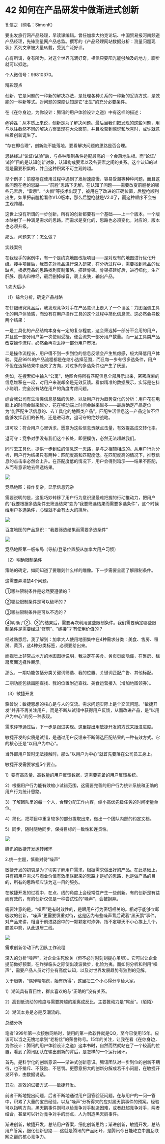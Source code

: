 # 42 如何在产品研发中做渐进式创新

孔信之（网名：SimonK）

要出发旅行网产品经理，早读课编辑。曾任加拿大约克论坛、中国贸易报河南频道产品经理，先锋测量网产品总监。撰写的《产品经理网站数据分析：测量问题现状》系列文章被大量转载，受到广泛好评。

心有所谓，身有所为。对这个世界充满好奇，相信只要阳光能够触及的地方，脚步就可以抵达。

个人微信号：99810370。

精彩观点

创新，它是问题的一种新的解决办法，是处理各种关系的一种新的妥协方式，是效能的一种新等式。对问题的深度认知是它“出生”的充分必要条件。

在《在你身边，为你设计：腾讯的用户体验设计之道》中有这样的描述：

@钟磊：从本质上来说，创新是为了解决问题。最后当我们把发现的这些问题，用与以往截然不同的解决方案呈现在大众面前，并且收获到惊讶和欣喜时，或许就意味着创新诞生了。

“存在即合理”，创新能不能落地，要看解决问题的思路是否合理。

思路经过“论证/试验”后，与各种限制条件适配最高的一个会落地生根。而“论证/试验”目的是认知创新对象，认知构成要素以及各要素之间的关系。这个认知的过程是需要积累的，并且这种积累不可主观跨越。

举个例子：前膛枪在使用过程中遇到了发射速度慢、容易受潮等种种问题，而且这些问题在老的思路——“前膛”思路下无解。在认知了问题——需要改变前膛枪的哪些元素后，“雷汞”、“火帽”等技术出现了，被用在了改进的正确位置，后膛枪顺利出生。如果把前膛枪看作V1.0版本，那么后膛枪就是V2.0了，而这种顺序不会被主观跨越。

这世上没有所谓的一步创新，所有的创新都要有一个基础——上一个版本。一个版本映射了一种满足需求的思路。而需求是变化的，思路也必须变化，对应的，版本也必须升级。

那么，问题来了：怎么做？

实践案例

在我经手的案例中，有一个是约克地图改版项目——是对现有的地图进行优化升级。接手项目后，我首先对竞品进行深入研究，在分析过程中，需要找到竞品的优缺点，根据竞品的思路找到反制策略，搭建骨架。骨架搭建好后，进行细化，生产肝脏、肌肉和神经，最后删掉噪音，裹上皮肤，输出产品。

1.先大后小

（1）综合分析，确定产品战略

在仔细研究竞品后，我发现竞争对手在产品意识上走入了一个误区：力图强调工具化的用户体验感，而没有在用户操作工具的这个过程中简化信息流。这必然会导致两个结果：

一是工具化的产品结构本身有一定的复杂程度，这会筛选掉一部分不会用的用户，并且这一部分用户第一次使用受挫，便会流失一部分用户数量。而一旦工具类产品改变操作流程，必然会再次丢掉一部分用户市场。

二是操作流程长，用户得不到一步到位的信息反馈会产生焦虑感，极大降低用户体验。竞品99%的产品流程都是在缩小选择范围，而且每一步有很多选条件，用户不但在选择结果中迷失了方向，对过多的多选条件也产生了厌恶。

例如，在搜索框中输入“公寓”，地图会将所有匹配信息全部展示出来，密密麻麻的信息堆积在一起，对用户来说却全是无效反馈。看似精准的数据展示，实际是在抖小聪明，完全没有站在用户的角度考虑问题。

综合我公司有生活类信息基础的优势，以及用户行为趋势变化的分析：用户花在电脑上的时间会越来越少，花在移动端上时间会越来越多——最后确定产品定位为“能匹配生活信息的、去工具化的地图类产品”。匹配生活信息这一产品定位不但能够发挥我们的长处，还是进可攻，退可守的绝妙战略。

进可攻：符合用户心里诉求，愿意为这些信息贡献点击量，有效提高成交转化率。

退可守：竞争对手没有我们这个长处，即便模仿，必然无法超越我们。

同时去工具化，提供一步到位的信息这一思路，是与之相辅相成的。从用户行为分析，用户行为结果只有两种：匹配度高和匹配度低。在匹配度高的情况下，推荐信息的点击率必然会上升。在匹配度低的情况下，用户会得到暗示——结果不匹配，从而有意识地去筛选结果。

![](images/image01841_jpeg)

竞品地图：操作复杂，显示信息冗杂

需要说明的是，这里巧妙转移了用户行为意识里最难把握的行动推动力，把用户的“我要根据多选条件去筛选结果”变为“我要筛选结果而需要多选条件”，这个时候给用户多选条件，心理就不会有太大的排斥。

![](images/image01842_jpeg)

百度地图的产品意识：“我要筛选结果而需要多选条件”

![](images/image01843_jpeg)

竞品地图第一版布局（导航/登录位置服从加拿大用户习惯）

（2）明确限制条件

策略的确定，如同知道了要雕刻什么样的雕像。下一步需要全面了解限制条件。

这需要弄清楚4个问题。

①哪些限制条件是必然要遵循的？

②哪些限制条件是可以破坏的？

③哪些限制条件是可以不选的？

④明确了②、③的结果后，需要再次利用这些限制条件。我们需要确定哪些限制条件是需要经过“修剪”、“嫁接”才有使用价值的？

经过熟悉后，我了解到：加拿大人使用地图集中在4种需求分类：美食、售房、租房、黄页，这4种分类标签，必须要给出来。

而视觉上非常占地方的地图图标说明，我决定在美食、黄页页面隐藏，在售房、租房页面选择性展示。

那么，一期功能包括分类关键词筛选、我的位置、关键词匹配广告、其他标配。

二期功能包括画圈查找、我的位置附近查找、美食运营接入（增加地图领券）。

（3）敏捷开发

骆曾说：敏捷思想的核心是与人的交流。需求问题实际上是个交流问题。“敏捷开发”并非不再关注用户，而是不断从试错中获得用户反馈，从而改进产品，是“以用户为中心”的另一种表现。

需求评审通过后，下一步是跟进实现。这里提出用敏捷开发的方式来跟进进度。

敏捷开发的实质是试错，是通过用户反馈来不断筛选匹配结果的一种有效方式。它的核心还是“以用户为中心”。

当外部用户暂时无法接触时，那么“以用户为中心”就首先要落在公司员工身上。

敏捷开发需要掌握5个要点。

1）要有高质量、高数量的用户反馈数据，这需要完备的用户反馈系统。

2）根据用户行为能有效缩小试错范围，这需要完善的用户行为统计系统和正确的用户行为统计思路。

3）了解团队里的每一个人，合理分配工作内容，缩小高优先级任务的时间衡量单位。

4）简化，把项目中重复较多的部分提取出来，做出一个团队内部的约定文档。

5）同步，随时随地同步，保持目标的一致性和连贯性。

![](images/image01844_jpeg)

腾讯的敏捷开发运转闭环

2.统一主题，慎重对待“噪声”

敏捷开发的初衷是为了切实了解用户需求，根据需求做出好的产品。在此基础上，只有把用户需求与商业价值有效串联起来的思路才是好的思路，也是做产品的目的，所有的思路都应该为这一目的服务。

在敏捷开发的过程中，在点、线的角度上会经常性产生一些创新。有的创新是有益而有效的，有的创新仅仅是一种尝试性的“噪声”，会被摒弃。

需要注意的是，“噪声”是有时效性的，是跟用户行为密切相关的。相对于能够立即吸收的创新，“噪声”更需要慎重对待，这是因为有些噪声背后藏着“黑天鹅”事件。对产品来讲，相当于前进路途中的一颗颗定时炸弹，指不定哪天不小心挨上几个，膝盖中箭，从此退居二线。

![](images/image01845_jpeg)

需求创新带动下的团队工作流程

深入的分析“噪声”，对企业生死攸关（但不必时时刻刻提心吊胆）。它可以让企业提前做好预案，在炸弹临头之际使出凌波微步，化险为夷。而如何分析和利用“噪声”，需要产品人员对行业有高度认知，以及对世界发展趋势有独到的见解。

关于趋势，“偶殚精竭虑，始有所得”，这里把三个小心得分享给大家。

1）潮流具有盲目性，群众喜欢的与“正确的”没有关系。

2）高到低流动的难度与需要跨越的距离成反比，主要推动力是“屌丝”。（陌陌）

3）潮流本身是必是反潮流的。

总结分析

笔者1999年第一次接触网络时，使用的第一款软件就是QQ，至今已使用15年。应该可以当之无愧地拿到“老粉丝”的荣誉称号。15年的关注，让我在看《在你身边，为你设计：腾讯的用户体验设计之道》这本书时，自然而然就站在了一个较高的位置，看到了腾讯团队在输出创新的背后，是怎样的一个运行闭环。

首先，是科学化的创新意识——渐进式创新意识。腾讯团队对一步到位的创新不期待，也不排斥、不鼓励、不惩罚。更愿意把大的创新分解成若干小问题，在敏捷开发环节，由数据说话。

其次，高效的试错方式——敏捷开发。

前者不断地提出问题，后者不断地通过用户回答验证问题。在与用户的一问一答中，积累了大量的宝贵经验，以及“噪声”分析得来的应对黑天鹅事件的预案。经验可以指明方向，黑天鹅事件则可以给竞争对手制造困难，或者赶超竞争对手，两者结合，甚至可以针对竞争对手的弱点，人为制造黑天鹅事件。

渐进创新，敏捷开发，总结用户答案，细化创新思路；渐进创新，敏捷开发，总结用户答案，细化创新思路……这就是腾讯的产品闭环，是腾讯今日能屹立中国互联网之巅的核心竞争力。
